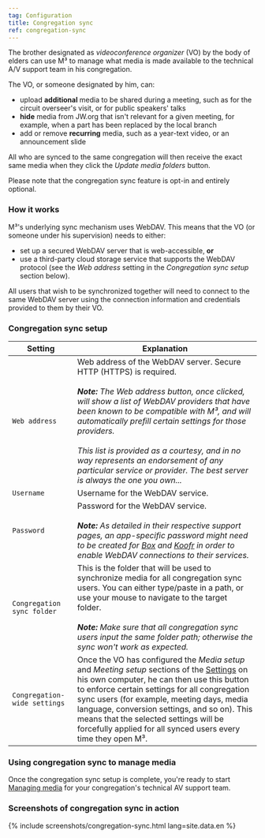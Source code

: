 ```yaml
---
tag: Configuration
title: Congregation sync
ref: congregation-sync
---
```


The brother designated as *videoconference organizer* (VO) by the body of elders can use M³ to manage what media is made available to the technical A/V support team in his congregation.

The VO, or someone designated by him, can:

- upload **additional** media to be shared during a meeting, such as for the circuit overseer's visit, or for public speakers' talks
- **hide** media from JW.org that isn't relevant for a given meeting, for example, when a part has been replaced by the local branch
- add or remove **recurring** media, such as a year-text video, or an announcement slide

All who are synced to the same congregation will then receive the exact same media when they click the *Update media folders* button.

Please note that the congregation sync feature is opt-in and entirely optional.

### How it works

M³'s underlying sync mechanism uses WebDAV. This means that the VO (or someone under his supervision) needs to either:

- set up a secured WebDAV server that is web-accessible, **or**
- use a third-party cloud storage service that supports the WebDAV protocol (see the *Web address* setting in the *Congregation sync setup* section below).

All users that wish to be synchronized together will need to connect to the same WebDAV server using the connection information and credentials provided to them by their VO.

### Congregation sync setup

| Setting                      | Explanation                                                                                                                                                                                                                                                                                                                                                                                                                                                                              |
| ---------------------------- | ---------------------------------------------------------------------------------------------------------------------------------------------------------------------------------------------------------------------------------------------------------------------------------------------------------------------------------------------------------------------------------------------------------------------------------------------------------------------------------------- |
| `Web address`                | Web address of the WebDAV server. Secure HTTP (HTTPS) is required. <br><br> ***Note:** The Web address button, once clicked, will show a list of WebDAV providers that have been known to be compatible with M³, and will automatically prefill certain settings for those providers. <br><br> This list is provided as a courtesy, and in no way represents an endorsement of any particular service or provider. The best server is always the one you own...* |
| `Username`                   | Username for the WebDAV service.                                                                                                                                                                                                                                                                                                                                                                                                                                                         |
| `Password`                   | Password for the WebDAV service. <br><br> ***Note:** As detailed in their respective support pages, an app-specific password might need to be created for [Box](https://support.box.com/hc/en-us/articles/360043696414-WebDAV-with-Box) and [Koofr](https://koofr.eu/help/koofr_with_webdav/how-do-i-connect-a-service-to-koofr-through-webdav/) in order to enable WebDAV connections to their services.*                                                                   |
| `Congregation sync folder`   | This is the folder that will be used to synchronize media for all congregation sync users. You can either type/paste in a path, or use your mouse to navigate to the target folder. <br><br> ***Note:** Make sure that all congregation sync users input the same folder path; otherwise the sync won't work as expected.*                                                                                                                                                   |
| `Congregation-wide settings` | Once the VO has configured the *Media setup* and *Meeting setup* sections of the [Settings]({{page.lang}}/#configuration) on his own computer, he can then use this button to enforce certain settings for all congregation sync users (for example, meeting days, media language, conversion settings, and so on). This means that the selected settings will be forcefully applied for all synced users every time they open M³.                                                       |

### Using congregation sync to manage media

Once the congregation sync setup is complete, you're ready to start [Managing media]({{page.lang}}/#manage-media) for your congregation's technical AV support team.

### Screenshots of congregation sync in action

{% include screenshots/congregation-sync.html lang=site.data.en %}
